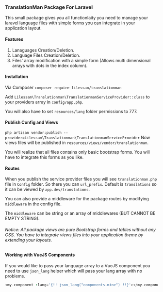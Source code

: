 ### TranslationMan Package For Laravel
This small package gives you all functionlaity you need to manage your laravel language files with simple forms you can integrate in your application layout.
#### Features
1. Lanaguages Creation/Deletion.
2. Language Files Creation/Deletion.
3. Files' array modification with a simple form (Allows multi dimensional arrays with dots in the index column).
#### Installation
Via Composer `composer require lilessam/translationman`

Add `Lilessam\Translationman\TranslationmanServiceProvider::class` to your providers array in `config/app.php`. 

You will also have to set `resources/lang` folder permissions to 777.
#### Publish Config and Views
`php artisan vendor:publish --provider=Lilessam\Translationman\TranslationmanServiceProvider`
Now views files will be published in `resources/views/vendor/translationman`.

You will realize that all files contains only basic bootstrap forms. You will have to integrate this forms as you like.
#### Routes
When you publish the service provider files you will see `translationman.php` file in `Config` folder. So there you can `url_prefix`. Default is `translations` so it can be viewed by `app.dev/translations`.

You can also provide a middleware for the package routes by modifying `middleware` in the config file.

The `middleware` can be string or an array of middlewares (BUT CANNOT BE EMPTY STRING).

###### Notice: All package views are pure Bootstrap forms and tables without any CSS. You have to integrate views files into your application theme by extending your layouts.

#### Working with VueJS Components
If you would like to pass your language array to a VueJS component you need to use `json_lang` helper which will pass your lang array with no problems.
```PHP
<my-component :lang='{!! json_lang("components.mine") !!}'></my-component>
```
